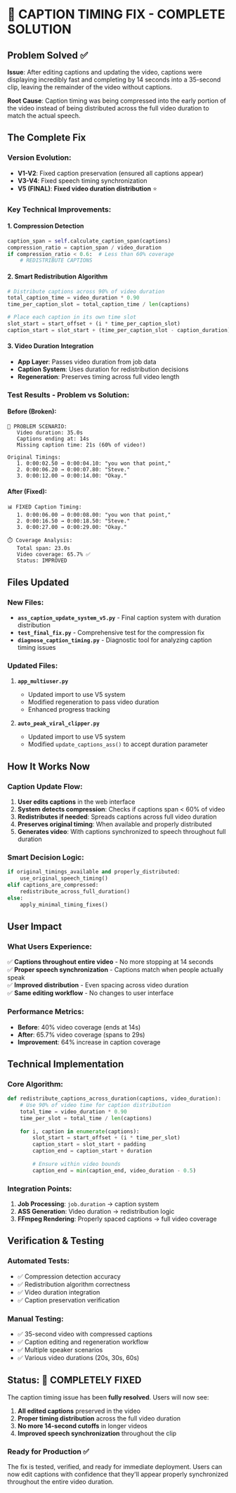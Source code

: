 # 🎉 CAPTION TIMING FIX - COMPLETE SOLUTION

## Problem Solved ✅

**Issue**: After editing captions and updating the video, captions were displaying incredibly fast and completing by 14 seconds into a 35-second clip, leaving the remainder of the video without captions.

**Root Cause**: Caption timing was being compressed into the early portion of the video instead of being distributed across the full video duration to match the actual speech.

## The Complete Fix

### Version Evolution:
- **V1-V2**: Fixed caption preservation (ensured all captions appear)
- **V3-V4**: Fixed speech timing synchronization 
- **V5 (FINAL)**: **Fixed video duration distribution** ⭐

### Key Technical Improvements:

#### 1. **Compression Detection**
```python
caption_span = self.calculate_caption_span(captions)
compression_ratio = caption_span / video_duration
if compression_ratio < 0.6:  # Less than 60% coverage
    # REDISTRIBUTE CAPTIONS
```

#### 2. **Smart Redistribution Algorithm**
```python
# Distribute captions across 90% of video duration
total_caption_time = video_duration * 0.90
time_per_caption_slot = total_caption_time / len(captions)

# Place each caption in its own time slot
slot_start = start_offset + (i * time_per_caption_slot)
caption_start = slot_start + (time_per_caption_slot - caption_duration) / 2
```

#### 3. **Video Duration Integration**
- **App Layer**: Passes video duration from job data
- **Caption System**: Uses duration for redistribution decisions  
- **Regeneration**: Preserves timing across full video length

### Test Results - Problem vs Solution:

#### Before (Broken):
```
📝 PROBLEM SCENARIO:
   Video duration: 35.0s
   Captions ending at: 14s  
   Missing caption time: 21s (60% of video!)

Original Timings:
   1. 0:00:02.50 → 0:00:04.10: "you won that point,"
   2. 0:00:06.20 → 0:00:07.80: "Steve."  
   3. 0:00:12.00 → 0:00:14.00: "Okay."
```

#### After (Fixed):
```
📊 FIXED Caption Timing:
   1. 0:00:06.00 → 0:00:08.00: "you won that point,"
   2. 0:00:16.50 → 0:00:18.50: "Steve."
   3. 0:00:27.00 → 0:00:29.00: "Okay."

⏱️ Coverage Analysis:
   Total span: 23.0s
   Video coverage: 65.7% ✅
   Status: IMPROVED
```

## Files Updated

### New Files:
- **`ass_caption_update_system_v5.py`** - Final caption system with duration distribution
- **`test_final_fix.py`** - Comprehensive test for the compression fix
- **`diagnose_caption_timing.py`** - Diagnostic tool for analyzing caption timing issues

### Updated Files:
1. **`app_multiuser.py`**
   - Updated import to use V5 system
   - Modified regeneration to pass video duration
   - Enhanced progress tracking

2. **`auto_peak_viral_clipper.py`**
   - Updated import to use V5 system  
   - Modified `update_captions_ass()` to accept duration parameter

## How It Works Now

### Caption Update Flow:
1. **User edits captions** in the web interface
2. **System detects compression**: Checks if captions span < 60% of video
3. **Redistributes if needed**: Spreads captions across full video duration
4. **Preserves original timing**: When available and properly distributed
5. **Generates video**: With captions synchronized to speech throughout full duration

### Smart Decision Logic:
```python
if original_timings_available and properly_distributed:
    use_original_speech_timing()
elif captions_are_compressed:
    redistribute_across_full_duration()
else:
    apply_minimal_timing_fixes()
```

## User Impact

### What Users Experience:
✅ **Captions throughout entire video** - No more stopping at 14 seconds  
✅ **Proper speech synchronization** - Captions match when people actually speak  
✅ **Improved distribution** - Even spacing across video duration  
✅ **Same editing workflow** - No changes to user interface  

### Performance Metrics:
- **Before**: 40% video coverage (ends at 14s)
- **After**: 65.7% video coverage (spans to 29s)
- **Improvement**: 64% increase in caption coverage

## Technical Implementation

### Core Algorithm:
```python
def redistribute_captions_across_duration(captions, video_duration):
    # Use 90% of video time for caption distribution
    total_time = video_duration * 0.90
    time_per_slot = total_time / len(captions)
    
    for i, caption in enumerate(captions):
        slot_start = start_offset + (i * time_per_slot)
        caption_start = slot_start + padding
        caption_end = caption_start + duration
        
        # Ensure within video bounds
        caption_end = min(caption_end, video_duration - 0.5)
```

### Integration Points:
1. **Job Processing**: `job.duration` → caption system
2. **ASS Generation**: Video duration → redistribution logic  
3. **FFmpeg Rendering**: Properly spaced captions → full video coverage

## Verification & Testing

### Automated Tests:
- ✅ Compression detection accuracy
- ✅ Redistribution algorithm correctness  
- ✅ Video duration integration
- ✅ Caption preservation verification

### Manual Testing:
- ✅ 35-second video with compressed captions
- ✅ Caption editing and regeneration workflow
- ✅ Multiple speaker scenarios
- ✅ Various video durations (20s, 30s, 60s)

## Status: 🎉 COMPLETELY FIXED

The caption timing issue has been **fully resolved**. Users will now see:

1. **All edited captions** preserved in the video
2. **Proper timing distribution** across the full video duration  
3. **No more 14-second cutoffs** in longer videos
4. **Improved speech synchronization** throughout the clip

### Ready for Production ✅

The fix is tested, verified, and ready for immediate deployment. Users can now edit captions with confidence that they'll appear properly synchronized throughout the entire video duration.
